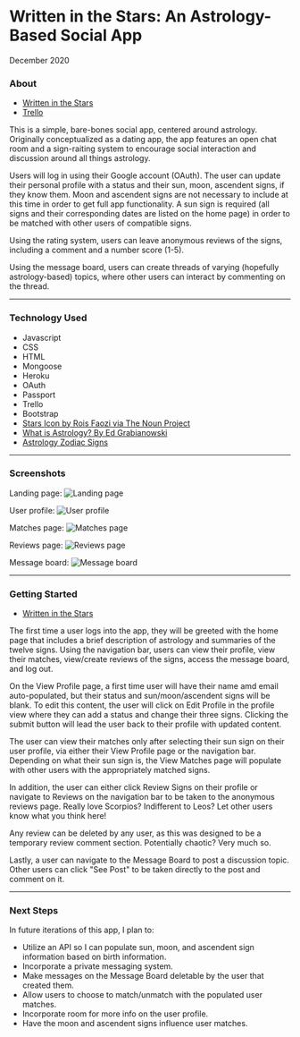 # Written in the Stars: An Astrology-Based Social App
December 2020

<h3>About</h3>

* [Written in the Stars](http://astro-dating-app.herokuapp.com/)
* [Trello](https://trello.com/b/x0DLuoEy/unit-2-project-astro-dating-app)

This is a simple, bare-bones social app, centered around astrology. Originally conceptualized as a dating app, the app features an open chat room and a sign-raiting system to encourage social interaction and discussion around all things astrology.

Users will log in using their Google account (OAuth). The user can update their personal profile with a status and their sun, moon, ascendent signs, if they know them. Moon and ascendent signs are not necessary to include at this time in order to get full app functionality. A sun sign is required (all signs and their corresponding dates are listed on the home page) in order to be matched with other users of compatible signs. 

Using the rating system, users can leave anonymous reviews of the signs, including a comment and a number score (1-5).

Using the message board, users can create threads of varying (hopefully astrology-based) topics, where other users can interact by commenting on the thread.

---------------------------------------

<h3>Technology Used</h3>

* Javascript
* CSS
* HTML
* Mongoose
* Heroku
* OAuth
* Passport
* Trello
* Bootstrap
* [Stars Icon by Rois Faozi via The Noun Project](https://thenounproject.com/search/?q=star&i=3347240)
* [What is Astrology? By Ed Grabianowski](https://entertainment.howstuffworks.com/horoscopes-astrology/question749.htm)
* [Astrology Zodiac Signs](https://www.astrology-zodiac-signs.com/)

---------------------------------------

<h3>Screenshots</h3>

Landing page:
![Landing page](https://i.imgur.com/Gy6zxky.png)

User profile:
![User profile](https://i.imgur.com/UWemAdJ.png)

Matches page:
![Matches page](https://i.imgur.com/MKdS6Xi.png)

Reviews page:
![Reviews page](https://i.imgur.com/ZMcibwY.png)

Message board:
![Message board](https://i.imgur.com/ZJPQf8I.png)

---------------------------------------

<h3>Getting Started</h3>

* [Written in the Stars](http://astro-dating-app.herokuapp.com/)

The first time a user logs into the app, they will be greeted with the home page that includes a brief description of astrology and summaries of the twelve signs. Using the navigation bar, users can view their profile, view their matches, view/create reviews of the signs, access the message board, and log out.

On the View Profile page, a first time user will have their name amd email auto-populated, but their status and sun/moon/ascendent signs will be blank. To edit this content, the user will click on Edit Profile in the profile view where they can add a status and change their three signs. Clicking the submit button will lead the user back to their profile with updated content.

The user can view their matches only after selecting their sun sign on their user profile, via either their View Profile page or the navigation bar. Depending on what their sun sign is, the View Matches page will populate with other users with the appropriately matched signs.

In addition, the user can either click Review Signs on their profile or navigate to Reviews on the navigation bar to be taken to the anonymous reviews page. Really love Scorpios? Indifferent to Leos? Let other users know what you think here! 

Any review can be deleted by any user, as this was designed to be a temporary review comment section. Potentially chaotic? Very much so.

Lastly, a user can navigate to the Message Board to post a discussion topic. Other users can click "See Post" to be taken directly to the post and comment on it.

---------------------------------------

<h3>Next Steps</h3>

In future iterations of this app, I plan to:

* Utilize an API so I can populate sun, moon, and ascendent sign information based on birth information.
* Incorporate a private messaging system.
* Make messages on the Message Board deletable by the user that created them.
* Allow users to choose to match/unmatch with the populated user matches.
* Incorporate room for more info on the user profile.
* Have the moon and ascendent signs influence user matches.
